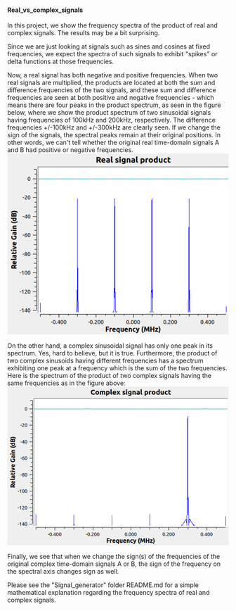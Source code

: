 #### Real_vs_complex_signals

In this project, we show the frequency spectra of the product of real and complex signals.  The results may be a bit surprising.  

Since we are just looking at signals such as sines and cosines at fixed frequencies, we expect the spectra of such signals to exhibit "spikes" or delta functions at those frequencies.  

Now, a real signal has both negative and positive frequencies.  When two real signals are multiplied, the products are located at both the sum and difference frequencies of the two signals, and these sum and difference frequencies are seen at both positive and negative frequencies - which means there are four peaks in the product spectrum, as seen in the figure below,  where we show the product spectrum of two sinusoidal signals having frequencies of 100kHz and 200kHz, respectively.  The difference frequencies +/-100kHz and +/-300kHz are clearly seen.  If we change the sign of the signals, the spectral peaks remain at their original positions.  In other words, we can't tell whether the original real time-domain signals A and B had positive or negative frequencies.  
![image](https://github.com/michaelalex94536/GRCProjects/blob/main/Images/real_signal_product_spectrum.png)

On the other hand, a complex sinusoidal signal has only one peak in its spectrum.  Yes, hard to believe, but it is true.  Furthermore, the product of two complex sinusoids having different frequencies has a spectrum exhibiting one peak at a frequency which is the sum of the two frequencies.  Here is the spectrum of the product of two complex signals having the same frequencies as in the figure above: 
![image](https://github.com/michaelalex94536/GRCProjects/blob/main/Images/complex_signal_product_spectrum.png)

Finally, we see that when we change the sign(s) of the frequencies of the original complex time-domain signals A or B, the sign of the frequency on the spectral axis changes sign as well.  

Please see the "Signal_generator" folder README.md for a simple mathematical explanation regarding the frequency spectra of real and complex signals.  
